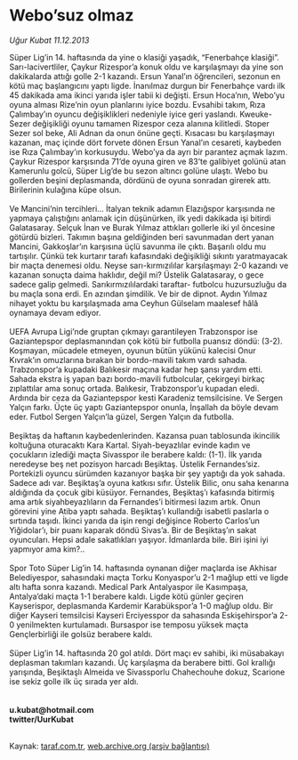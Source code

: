 # Webo’suz olmaz

*Uğur Kubat 11.12.2013*

<div class="yazi">Süper Lig’in 14. haftasında da yine o klasiği yaşadık, “Fenerbahçe klasiği”. Sarı-lacivertliler, Çaykur Rizespor’a konuk oldu ve karşılaşmayı da yine son dakikalarda attığı golle 2-1 kazandı. Ersun Yanal’ın öğrencileri, sezonun en kötü maç başlangıcını yaptı ligde. İnanılmaz durgun bir Fenerbahçe vardı ilk 45 dakikada ama ikinci yarıda işler tabii ki değişti. Ersun Hoca’nın, Webo’yu oyuna alması Rize’nin oyun planlarını iyice bozdu. Evsahibi takım, Rıza Çalımbay’ın oyuncu değişiklikleri nedeniyle iyice geri yaslandı. Kweuke- Sezer değişikliği oyunu tamamen Rizespor ceza alanına kilitledi. Stoper Sezer sol beke, Ali Adnan da onun önüne geçti. Kısacası bu karşılaşmayı kazanan, maç içinde dört forvete dönen Ersun Yanal’ın cesareti, kaybeden ise Rıza Çalımbay’ın korkusuydu. Webo’ya da ayrı bir parantez açmak lazım. Çaykur Rizespor karşısında 71’de oyuna giren ve 83’te galibiyet golünü atan Kamerunlu golcü, Süper Lig’de bu sezon altıncı golüne ulaştı. Webo bu gollerden beşini deplasmanda, dördünü de oyuna sonradan girerek attı. Birilerinin kulağına küpe olsun.<br/><br/>Ve Mancini’nin tercihleri... İtalyan teknik adamın Elazığspor karşısında ne yapmaya çalıştığını anlamak için düşünürken, ilk yedi dakikada işi bitirdi Galatasaray. Selçuk İnan ve Burak Yılmaz attıkları gollerle iki yıl öncesine götürdü bizleri. Takımın başına geldiğinden beri savunmadan dert yanan Mancini, Gakkoşlar’ın karşısına üçlü savunma ile çıktı. Başarılı oldu mu tartışılır. Çünkü tek kurtarır tarafı kafasındaki değişikliği sıkıntı yaratmayacak bir maçta denemesi oldu. Neyse sarı-kırmızılılar karşılaşmayı 2-0 kazandı ve kazanan sonuçta daima haklıdır, değil mi? Üstelik Galatasaray, o gece sadece galip gelmedi. Sarıkırmızılılardaki taraftar- futbolcu huzursuzluğu da bu maçla sona erdi. En azından şimdilik. Ve bir de dipnot. Aydın Yılmaz nihayet yoktu bu karşılaşmada ama Ceyhun Gülselam maalesef hâlâ oynamaya devam ediyor.<br/><br/>UEFA Avrupa Ligi’nde gruptan çıkmayı garantileyen Trabzonspor ise Gaziantepspor deplasmanından çok kötü bir futbolla puansız döndü: (3-2). Koşmayan, mücadele etmeyen, oyunun bütün yükünü kalecisi Onur Kıvrak’ın omuzlarına bırakan bir bordo-mavili takım vardı sahada. Trabzonspor’a kupadaki Balıkesir maçına kadar hep şansı yardım etti. Sahada ekstra iş yapan bazı bordo-mavili futbolcular, çekirgeyi birkaç zıplattılar ama sonuç ortada. Balıkesir, Trabzonspor’u kupadan eledi. Ardında bir ceza da Gaziantepspor kesti Karadeniz temsilcisine. Ve Sergen Yalçın farkı. Üçte üç yaptı Gaziantepspor onunla, İnşallah da böyle devam eder. Futbol Sergen Yalçın’la güzel, Sergen Yalçın da futbolla.<br/><br/>Beşiktaş da haftanın kaybedenlerinden. Kazansa puan tablosunda ikincilik koltuğuna oturacaktı Kara Kartal. Siyah-beyazlılar evinde kadın ve çocukların izlediği maçta Sivasspor ile berabere kaldı: (1-1). İlk yarıda neredeyse beş net pozisyon harcadı Beşiktaş. Üstelik Fernandes’siz. Portekizli oyuncu sürümden kazanıyor başka bir şey yaptığı da yok sahada. Sadece adı var. Beşiktaş’a oyuna katkısı sıfır. Üstelik Bilic, onu saha kenarına aldığında da çocuk gibi küsüyor. Fernandes, Beşiktaş’ı kafasında bitirmiş ama artık siyahbeyazlıların da Fernandes’i bitirmesi lazım artık. Onun görevini yine Atiba yaptı sahada. Beşiktaş’ı kullandığı isabetli paslarla o sırtında taşıdı. İkinci yarıda da işin rengi değişince Roberto Carlos’un Yiğidolar’ı, bir puanı kaparak döndü Sivas’a. Bir de Beşiktaş’ın sakat oyuncuları. Hepsi adale sakatlıkları yaşıyor. İdmanlarda bile. Biri işini iyi yapmıyor ama kim?..<br/><br/>Spor Toto Süper Lig’in 14. haftasında oynanan diğer maçlarda ise Akhisar Belediyespor, sahasındaki maçta Torku Konyaspor’u 2-1 mağlup etti ve ligde altı hafta sonra kazandı. Medical Park Antalyaspor ile Kasımpaşa, Antalya’daki maçta 1-1 berabere kaldı. Ligde kötü günler geçiren Kayserispor, deplasmanda Kardemir Karabükspor’a 1-0 mağlup oldu. Bir diğer Kayseri temsilcisi Kayseri Erciyesspor da sahasında Eskişehirspor’a 2-0 yenilmekten kurtulamadı. Bursaspor ise temposu yüksek maçta Gençlerbirliği ile golsüz berabere kaldı.<br/><br/>Süper Lig’in 14. haftasında 20 gol atıldı. Dört maçı ev sahibi, iki müsabakayı deplasman takımları kazandı. Üç karşılaşma da berabere bitti. Gol krallığı yarışında, Beşiktaşlı Almeida ve Sivassporlu Chahechouhe dokuz, Scarione ise sekiz golle ilk üç sırada yer aldı.<br/><br/><br/><b>u.kubat@hotmail.com<br/>twitter/UurKubat<br/></b><br/>
</div>

Kaynak: [taraf.com.tr](http://www.taraf.com.tr:80/ugur-kubat/makale-webo-suz-olmaz.htm), [web.archive.org (arşiv bağlantısı)](http://web.archive.org/web/20131213043932/http://www.taraf.com.tr:80/ugur-kubat/makale-webo-suz-olmaz.htm)
